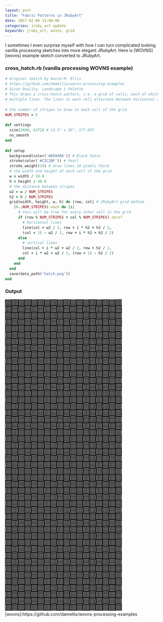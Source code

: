 ```yaml
---
layout: post
title: "Fabric Patterns in JRubyArt"
date: 2017-02-06 13:00:00
categories: jruby_art update
keywords: jruby_art, wovns, grid
---
```

I sometimes I even surprise myself with how I can turn complicated looking vanilla processing sketches into more elegant JRubyArt.
Here is [WOVNS][wovns] example sketch converted to JRubyArt.

### cross_hatch.rb (vanilla processing WOVNS example)

```ruby
# Original sketch by David M. Ellis
# https://github.com/damellis/wovns-processing-examples
# Divan Quality, Landscape 1 Palette
# This draws a cross-hatch pattern, i.e. a grid of cells, each of which contains
# multiple lines. The lines in each cell alternate between horizontal and vertical.

# the number of stripes to draw in each cell of the grid
NUM_STRIPES = 5

def settings
  size(2400, 6372) # 13.5" x 36", 177 DPI
  no_smooth
end

def setup
  background(color('#050406')) # Black Satin
  stroke(color('#C2C2BF')) # Pearl
  stroke_weight(10) # draw lines 10 pixels thick
  # the width and height of each cell of the grid
  w = width / 18.0
  h = height / 48.0
  # the distance between stripes
  w2 = w / NUM_STRIPES
  h2 = h / NUM_STRIPES  
  grid(width, height, w, h) do |row, col| # JRubyArt grid method
    (0..NUM_STRIPES).each do |i|
      # this will be true for every other cell in the grid
      if (row % NUM_STRIPES + col % NUM_STRIPES).zero?
        # horizontal lines
        line(col + w2 / 2, row + i * h2 + h2 / 2,
        (col + 1) - w2 / 2, row + i * h2 + h2 / 2)
      else
        # vertical lines
        line(col + i * w2 + w2 / 2, row + h2 / 2,
        col + i * w2 + w2 / 2, (row + 1) - h2 / 2)
      end
    end
  end
  save(data_path('hatch.png'))
end
```

### Output

<img src="/assets/hatch.png" />
[wovns]:https://github.com/damellis/wovns-processing-examples

